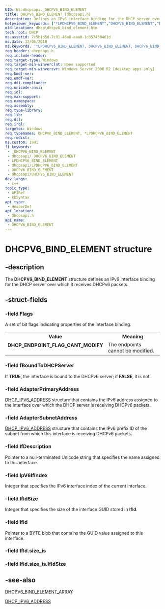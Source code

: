 ```yaml
---
UID: NS:dhcpsapi._DHCPV6_BIND_ELEMENT
title: DHCPV6_BIND_ELEMENT (dhcpsapi.h)
description: Defines an IPv6 interface binding for the DHCP server over which it receives DHCPv6 packets.
helpviewer_keywords: ["*LPDHCPV6_BIND_ELEMENT","DHCPV6_BIND_ELEMENT","DHCPV6_BIND_ELEMENT structure [DHCP]","DHCP_ENDPOINT_FLAG_CANT_MODIFY","PDHCPV6_BIND_ELEMENT","PDHCPV6_BIND_ELEMENT structure pointer [DHCP]","dhcp.dhcpv6_bind_element","dhcpsapi/DHCPV6_BIND_ELEMENT","dhcpsapi/PDHCPV6_BIND_ELEMENT"]
old-location: dhcp\dhcpv6_bind_element.htm
tech.root: DHCP
ms.assetid: 7c5b1d5d-7c91-46a8-aaa0-1d957430461d
ms.date: 12/05/2018
ms.keywords: '*LPDHCPV6_BIND_ELEMENT, DHCPV6_BIND_ELEMENT, DHCPV6_BIND_ELEMENT structure [DHCP], DHCP_ENDPOINT_FLAG_CANT_MODIFY, PDHCPV6_BIND_ELEMENT, PDHCPV6_BIND_ELEMENT structure pointer [DHCP], dhcp.dhcpv6_bind_element, dhcpsapi/DHCPV6_BIND_ELEMENT, dhcpsapi/PDHCPV6_BIND_ELEMENT'
req.header: dhcpsapi.h
req.include-header: 
req.target-type: Windows
req.target-min-winverclnt: None supported
req.target-min-winversvr: Windows Server 2008 R2 [desktop apps only]
req.kmdf-ver: 
req.umdf-ver: 
req.ddi-compliance: 
req.unicode-ansi: 
req.idl: 
req.max-support: 
req.namespace: 
req.assembly: 
req.type-library: 
req.lib: 
req.dll: 
req.irql: 
targetos: Windows
req.typenames: DHCPV6_BIND_ELEMENT, *LPDHCPV6_BIND_ELEMENT
req.redist: 
ms.custom: 19H1
f1_keywords:
 - _DHCPV6_BIND_ELEMENT
 - dhcpsapi/_DHCPV6_BIND_ELEMENT
 - LPDHCPV6_BIND_ELEMENT
 - dhcpsapi/LPDHCPV6_BIND_ELEMENT
 - DHCPV6_BIND_ELEMENT
 - dhcpsapi/DHCPV6_BIND_ELEMENT
dev_langs:
 - c++
topic_type:
 - APIRef
 - kbSyntax
api_type:
 - HeaderDef
api_location:
 - Dhcpsapi.h
api_name:
 - DHCPV6_BIND_ELEMENT
---
```


# DHCPV6_BIND_ELEMENT structure


## -description

The <b>DHCPV6_BIND_ELEMENT</b> structure defines an IPv6 interface binding for the DHCP server over which it receives DHCPv6 packets.

## -struct-fields

### -field Flags

A set of bit flags indicating properties of the interface binding.

<table>
<tr>
<th>Value</th>
<th>Meaning</th>
</tr>
<tr>
<td width="40%"><a id="DHCP_ENDPOINT_FLAG_CANT_MODIFY_"></a><a id="dhcp_endpoint_flag_cant_modify_"></a><dl>
<dt><b>DHCP_ENDPOINT_FLAG_CANT_MODIFY
</b></dt>
</dl>
</td>
<td width="60%">
The endpoints cannot be modified.


</td>
</tr>
</table>

### -field fBoundToDHCPServer

If <b>TRUE</b>, the interface is bound to the DHCPv6 server; if <b>FALSE</b>, it is not.

### -field AdapterPrimaryAddress

<a href="/windows/desktop/api/dhcpsapi/ns-dhcpsapi-dhcp_ipv6_address">DHCP_IPV6_ADDRESS</a> structure that contains the IPv6 address assigned to the interface over which the DHCP server is receiving DHCPv6 packets.

### -field AdapterSubnetAddress

<a href="/windows/desktop/api/dhcpsapi/ns-dhcpsapi-dhcp_ipv6_address">DHCP_IPV6_ADDRESS</a> structure that contains the IPv6 prefix ID of the subnet from which this interface is receiving DHCPv6 packets.

### -field IfDescription

Pointer to a null-terminated Unicode string that specifies the name assigned to this interface.

### -field IpV6IfIndex

Integer that specifies the IPv6 interface index of the current interface.

### -field IfIdSize

Integer that specifies the size of the interface GUID stored in <b>IfId</b>.

### -field IfId

 Pointer to a BYTE blob that contains the GUID value assigned to this interface.

### -field IfId.size_is

### -field IfId.size_is.IfIdSize

## -see-also

<a href="/windows/desktop/api/dhcpsapi/ns-dhcpsapi-dhcpv6_bind_element_array">DHCPV6_BIND_ELEMENT_ARRAY</a>



<a href="/windows/desktop/api/dhcpsapi/ns-dhcpsapi-dhcp_ipv6_address">DHCP_IPV6_ADDRESS</a>